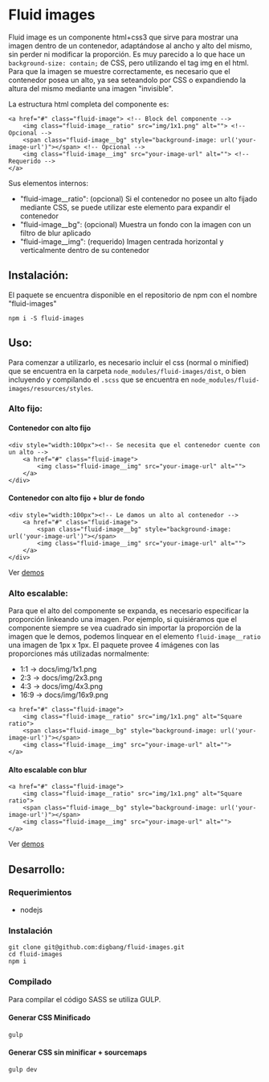 # Fluid images

Fluid image es un componente html+css3 que sirve para mostrar una imagen dentro de un contenedor, adaptándose al ancho y alto del mismo, sin perder ni modificar la proporción.
Es muy parecido a lo que hace un `background-size: contain;` de CSS, pero utilizando el tag img en el html.
Para que la imagen se muestre correctamente, es necesario que el contenedor posea un alto, ya sea seteandolo por CSS o expandiendo la altura del mismo mediante una imagen "invisible".

La estructura html completa del componente es:
```
<a href="#" class="fluid-image"> <!-- Block del componente -->
    <img class="fluid-image__ratio" src="img/1x1.png" alt=""> <!-- Opcional -->
    <span class="fluid-image__bg" style="background-image: url('your-image-url')"></span> <!-- Opcional -->
    <img class="fluid-image__img" src="your-image-url" alt=""> <!-- Requerido -->
</a>
```

Sus elementos internos:
- "fluid-image__ratio": (opcional) Si el contenedor no posee un alto fijado mediante CSS, se puede utilizar este elemento para expandir el contenedor
- "fluid-image__bg": (opcional) Muestra un fondo con la imagen con un filtro de blur aplicado
- "fluid-image__img": (requerido) Imagen centrada horizontal y verticalmente dentro de su contenedor

## Instalación:

El paquete se encuentra disponible en el repositorio de npm con el nombre "fluid-images"

```
npm i -S fluid-images
```

## Uso:

Para comenzar a utilizarlo, es necesario incluir el css (normal o minified) que se encuentra en la carpeta `node_modules/fluid-images/dist`, o bien incluyendo y compilando el `.scss` que se encuentra en `node_modules/fluid-images/resources/styles`.

### Alto fijo:

#### Contenedor con alto fijo

```
<div style="width:100px"><!-- Se necesita que el contenedor cuente con un alto -->
    <a href="#" class="fluid-image">
        <img class="fluid-image__img" src="your-image-url" alt="">
    </a>
</div>
```

#### Contenedor con alto fijo + blur de fondo

```
<div style="width:100px"><!-- Le damos un alto al contenedor -->
    <a href="#" class="fluid-image">
        <span class="fluid-image__bg" style="background-image: url('your-image-url')"></span>
        <img class="fluid-image__img" src="your-image-url" alt="">
    </a>
</div>
```

Ver [demos](https://digbang.github.io/fluid-images/fixed-height.html)

### Alto escalable:

Para que el alto del componente se expanda, es necesario especificar la proporción linkeando una imagen.
Por ejemplo, si quisiéramos que el componente siempre se vea cuadrado sin importar la proporción de la imagen que le demos, podemos linquear en el elemento `fluid-image__ratio` una imagen de 1px x 1px.
El paquete provee 4 imágenes con las proporciones más utilizadas normalmente:
- 1:1 -> docs/img/1x1.png
- 2:3 -> docs/img/2x3.png
- 4:3 -> docs/img/4x3.png
- 16:9 -> docs/img/16x9.png

```
<a href="#" class="fluid-image">
    <img class="fluid-image__ratio" src="img/1x1.png" alt="Square ratio">
    <span class="fluid-image__bg" style="background-image: url('your-image-url')"></span>
    <img class="fluid-image__img" src="your-image-url" alt="">
</a>
```

#### Alto escalable con blur

```
<a href="#" class="fluid-image">
    <img class="fluid-image__ratio" src="img/1x1.png" alt="Square ratio">
    <span class="fluid-image__bg" style="background-image: url('your-image-url')"></span>
    <img class="fluid-image__img" src="your-image-url" alt="">
</a>
```

Ver [demos](https://digbang.github.io/fluid-images/scalable-height.html)

## Desarrollo:

### Requerimientos

- nodejs


### Instalación

```
git clone git@github.com:digbang/fluid-images.git
cd fluid-images
npm i
```

### Compilado
Para compilar el código SASS se utiliza GULP.

#### Generar CSS Minificado

```
gulp
```

#### Generar CSS sin minificar + sourcemaps
```
gulp dev
```
